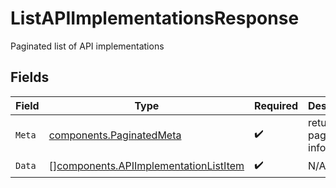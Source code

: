 # ListAPIImplementationsResponse

Paginated list of API implementations


## Fields

| Field                                                                                          | Type                                                                                           | Required                                                                                       | Description                                                                                    |
| ---------------------------------------------------------------------------------------------- | ---------------------------------------------------------------------------------------------- | ---------------------------------------------------------------------------------------------- | ---------------------------------------------------------------------------------------------- |
| `Meta`                                                                                         | [components.PaginatedMeta](../../models/components/paginatedmeta.md)                           | :heavy_check_mark:                                                                             | returns the pagination information                                                             |
| `Data`                                                                                         | [][components.APIImplementationListItem](../../models/components/apiimplementationlistitem.md) | :heavy_check_mark:                                                                             | N/A                                                                                            |